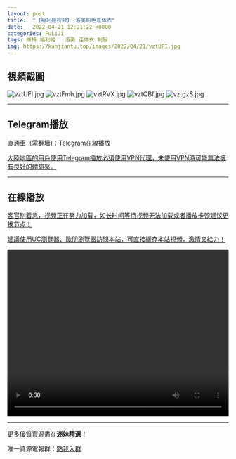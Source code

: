 ```yaml
---
layout: post
title:  "【福利姬视频】 洛美粉色连体衣"
date:   2022-04-21 12:21:22 +0800
categories: FuLiJi
tags: 推特 福利姬   洛美 连体衣 制服
img: https://kanjiantu.top/images/2022/04/21/vztUFI.jpg
---
```



## 視頻截圖

![vztUFI.jpg](https://kanjiantu.top/images/2022/04/21/vztUFI.jpg)
![vztFmh.jpg](https://kanjiantu.top/images/2022/04/21/vztFmh.jpg)
![vztRVX.jpg](https://kanjiantu.top/images/2022/04/21/vztRVX.jpg)
![vztQBf.jpg](https://kanjiantu.top/images/2022/04/21/vztQBf.jpg)
![vztgzS.jpg](https://kanjiantu.top/images/2022/04/21/vztgzS.jpg)

* * *
## Telegram播放

直通車（需翻墻)：[Telegram在線播放](https://t.me/mimeijingxuan/800)


<u>大陸地區的用戶使用Telegram播放必須使用VPN代理，未使用VPN時可能無法擁有良好的體驗感。</u> 
* * *
## 在線播放
<u>客官别着急，视频正在努力加载，如长时间等待视频无法加载或者播放卡顿建议更换节点！</u>

<u>建議使用UC瀏覽器、歐朋瀏覽器訪問本站，可直接緩存本站視頻，激情又給力！</u>
<center><video src="https://cdn.publer.io/uploads/videos/62600331db279758368321f0/8b5663b9bedb7c9b204da564d8b96596.mp4" width="100%" height="380px" controls="controls"></video></center>

* * *
更多優質資源盡在**迷妹精選**！

唯一資源電報群：[點我入群](https://t.me/mimeijingxuan)


